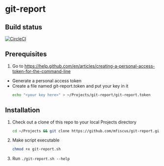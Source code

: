 # git-report

## Build status
[![CircleCI](https://circleci.com/gh/mfiscus/git-report.svg?style=svg)](https://circleci.com/gh/mfiscus/git-report)

## Prerequisites

1. Go to https://help.github.com/en/articles/creating-a-personal-access-token-for-the-command-line
*   Generate a personal access token
*   Create a file named git-report.token and put your key in it
      ```bash
      echo "<your key here>" > ~/Projects/git-report/git-report.token
      ```

## Installation

1. Check out a clone of this repo to your local Projects directory
   ```bash
   cd ~/Projects && git clone https://github.com/mfiscus/git-report.git && cd git-report
   ```
2. Make script executable
   ```bash
   chmod +x git-report.sh
   ```

3. Run `./git-report.sh --help`

